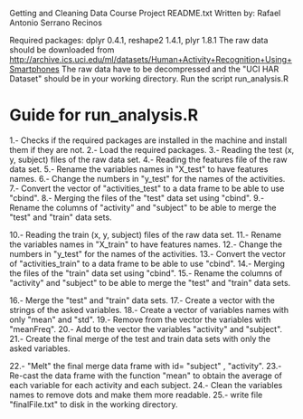 Getting and Cleaning Data Course Project
README.txt
Written by: Rafael Antonio Serrano Recinos

Required packages: dplyr 0.4.1, reshape2 1.4.1, plyr 1.8.1
The raw data should be downloaded from
 http://archive.ics.uci.edu/ml/datasets/Human+Activity+Recognition+Using+Smartphones 
The raw data have to be decompressed and the "UCI HAR Dataset" should be in your working directory.
Run the script run_analysis.R


Guide for run_analysis.R
=========================
1.- Checks if the required packages are installed in the machine and install them if they are not.
2.- Load the required packages.
3.- Reading the test (x, y, subject) files of the raw data set.
4.- Reading the features file of the raw data set.
5.- Rename the variables names in "X_test" to have features names.
6.- Change the numbers in "y_test" for the names of the activities.
7.- Convert the vector of "activities_test" to a data frame to be able to use "cbind".
8.- Merging the files of the "test" data set using "cbind".
9.- Rename the columns of "activity" and "subject" to be able to merge the "test" and "train" data sets.

10.- Reading the train (x, y, subject) files of the raw data set.
11.- Rename the variables names in "X_train" to have features names.
12.- Change the numbers in "y_test" for the names of the activities.
13.- Convert the vector of "activities_train" to a data frame to be able to use "cbind".
14.- Merging the files of the "train" data set using "cbind".
15.- Rename the columns of "activity" and "subject" to be able to merge the "test" and "train" data sets.

16.- Merge the "test" and "train" data sets.
17.- Create a vector with the strings of the asked variables.
18.- Create a vector of variables names with only "mean" and "std".
19.- Remove from the vector the variables with "meanFreq".
20.- Add to the vector the variables "activity" and "subject".  
21.- Create the final merge of the test and train data sets with only the asked variables.

22.- "Melt" the final merge data frame with id= "subject" , "activity".
23.- Re-cast the data frame with the function "mean" to obtain the average of each variable for each activity and each subject.
24.- Clean the variables names to remove dots and make them more readable.
25.- write file "finalFile.txt" to disk in the working directory.

